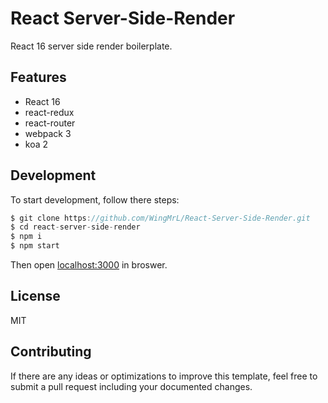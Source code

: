 # React Server-Side-Render
React 16 server side render boilerplate.

## Features
- React 16
- react-redux
- react-router
- webpack 3
- koa 2

## Development
To start development, follow there steps:
```javascript
$ git clone https://github.com/WingMrL/React-Server-Side-Render.git
$ cd react-server-side-render
$ npm i 
$ npm start
```
Then open [localhost:3000](http://localhost:3000) in broswer.

## License
MIT

## Contributing
If there are any ideas or optimizations to improve this template, feel free to submit a pull request including your documented changes.